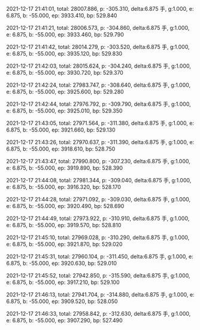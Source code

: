2021-12-17 21:41:01, total: 28007.886, p: -305.310, delta:6.875 手, g:1.000, e: 6.875, b: -55.000, ep: 3933.410, bp: 529.840

2021-12-17 21:41:21, total: 28006.573, p: -304.860, delta:6.875 手, g:1.000, e: 6.875, b: -55.000, ep: 3933.460, bp: 529.790

2021-12-17 21:41:42, total: 28014.279, p: -303.520, delta:6.875 手, g:1.000, e: 6.875, b: -55.000, ep: 3935.120, bp: 529.830

2021-12-17 21:42:03, total: 28015.624, p: -304.240, delta:6.875 手, g:1.000, e: 6.875, b: -55.000, ep: 3930.720, bp: 529.370

2021-12-17 21:42:24, total: 27983.747, p: -308.640, delta:6.875 手, g:1.000, e: 6.875, b: -55.000, ep: 3925.600, bp: 529.280

2021-12-17 21:42:44, total: 27976.792, p: -309.790, delta:6.875 手, g:1.000, e: 6.875, b: -55.000, ep: 3925.010, bp: 529.350

2021-12-17 21:43:05, total: 27971.564, p: -311.380, delta:6.875 手, g:1.000, e: 6.875, b: -55.000, ep: 3921.660, bp: 529.130

2021-12-17 21:43:26, total: 27970.637, p: -311.390, delta:6.875 手, g:1.000, e: 6.875, b: -55.000, ep: 3918.610, bp: 528.750

2021-12-17 21:43:47, total: 27990.800, p: -307.230, delta:6.875 手, g:1.000, e: 6.875, b: -55.000, ep: 3919.890, bp: 528.390

2021-12-17 21:44:08, total: 27981.344, p: -309.040, delta:6.875 手, g:1.000, e: 6.875, b: -55.000, ep: 3916.320, bp: 528.170

2021-12-17 21:44:28, total: 27971.092, p: -309.030, delta:6.875 手, g:1.000, e: 6.875, b: -55.000, ep: 3920.490, bp: 528.690

2021-12-17 21:44:49, total: 27973.922, p: -310.910, delta:6.875 手, g:1.000, e: 6.875, b: -55.000, ep: 3919.570, bp: 528.810

2021-12-17 21:45:10, total: 27969.028, p: -310.290, delta:6.875 手, g:1.000, e: 6.875, b: -55.000, ep: 3921.870, bp: 529.020

2021-12-17 21:45:31, total: 27960.104, p: -311.450, delta:6.875 手, g:1.000, e: 6.875, b: -55.000, ep: 3920.630, bp: 529.010

2021-12-17 21:45:52, total: 27942.850, p: -315.590, delta:6.875 手, g:1.000, e: 6.875, b: -55.000, ep: 3917.210, bp: 529.100

2021-12-17 21:46:13, total: 27941.704, p: -314.880, delta:6.875 手, g:1.000, e: 6.875, b: -55.000, ep: 3909.520, bp: 528.050

2021-12-17 21:46:33, total: 27958.842, p: -312.630, delta:6.875 手, g:1.000, e: 6.875, b: -55.000, ep: 3907.290, bp: 527.490